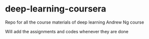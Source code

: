 # deep-learning-coursera
Repo for all the course materials of deep learning Andrew Ng course

Will add the assignments and codes whenever they are done